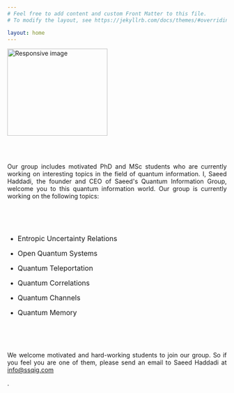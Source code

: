 ```yaml
---
# Feel free to add content and custom Front Matter to this file.
# To modify the layout, see https://jekyllrb.com/docs/themes/#overriding-theme-defaults

layout: home
---
```




<section id="about">
	<div class="container">
	  <div class="avatar">
		<img class="img-circle" src="{{ site.baseurl }}static/{{ site.avatar }}" alt="Responsive image" width="230" height="200">
	  </div>


                            





<br><br>
 <p class="paragraph_style_4" align="justify">
Our group includes motivated PhD and MSc students who are currently working on interesting topics in the field of quantum information. I, Saeed Haddadi, the founder and CEO of Saeed's Quantum Information Group, welcome you to this quantum information world. Our group is currently working on the following topics: </p>
<br><br><br>
<ul>
<li><p class="paragraph_style_4" align="justify"><font size="3">Entropic Uncertainty Relations</font></p></li>
<li><p class="paragraph_style_4" align="justify"><font size="3">Open Quantum Systems</font></p></li>
<li><p class="paragraph_style_4" align="justify"><font size="3">Quantum Teleportation</font></p></li>
<li><p class="paragraph_style_4" align="justify"><font size="3">Quantum Correlations</font></p></li>
<li><p class="paragraph_style_4" align="justify"><font size="3">Quantum Channels</font></p></li>
<li><p class="paragraph_style_4" align="justify"><font size="3">Quantum Memory</font></p></li>					
</ul>

<br><br><br>

<p align="justify"> We welcome motivated and hard-working students to join our group. So if you feel you are one of them, please send an email to Saeed Haddadi at <a href="mailto:info@ssqig.com">info@ssqig.com</a></p>.<br>



